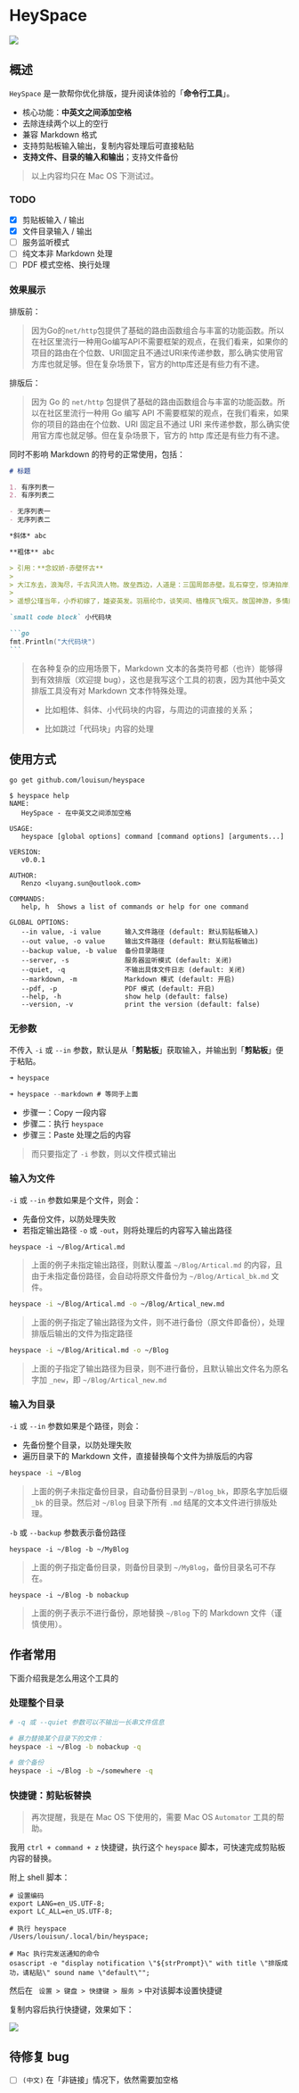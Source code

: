# HeySpace

![](https://bucket-1255905387.cos.ap-shanghai.myqcloud.com/2019-12-24-20-29-53_r93.png)

## 概述

`HeySpace` 是一款帮你优化排版，提升阅读体验的「**命令行工具**」。

- 核心功能：**中英文之间添加空格**
- 去除连续两个以上的空行
- 兼容 Markdown 格式
- 支持剪贴板输入输出，复制内容处理后可直接粘贴
- **支持文件、目录的输入和输出**；支持文件备份

> 以上内容均只在 Mac OS 下测试过。

### TODO

- [x] 剪贴板输入 / 输出
- [x] 文件目录输入 / 输出
- [ ] 服务监听模式
- [ ] 纯文本非 Markdown 处理
- [ ] PDF 模式空格、换行处理

### 效果展示

排版前：

> 因为Go的`net/http`包提供了基础的路由函数组合与丰富的功能函数。所以在社区里流行一种用Go编写API不需要框架的观点，在我们看来，如果你的项目的路由在个位数、URI固定且不通过URI来传递参数，那么确实使用官方库也就足够。但在复杂场景下，官方的http库还是有些力有不逮。

排版后：

> 因为 Go 的 `net/http` 包提供了基础的路由函数组合与丰富的功能函数。所以在社区里流行一种用 Go 编写 API 不需要框架的观点，在我们看来，如果你的项目的路由在个位数、URI 固定且不通过 URI 来传递参数，那么确实使用官方库也就足够。但在复杂场景下，官方的 http 库还是有些力有不逮。

同时不影响 Markdown 的符号的正常使用，包括：



~~~markdown
# 标题

1. 有序列表一
2. 有序列表二

- 无序列表一
- 无序列表二

*斜体* abc

**粗体** abc

> 引用：**念奴娇·赤壁怀古**
>
> 大江东去，浪淘尽，千古风流人物。故垒西边，人道是：三国周郎赤壁。乱石穿空，惊涛拍岸，卷起千堆雪。江山如画，一时多少豪杰。
>
> 遥想公瑾当年，小乔初嫁了，雄姿英发。羽扇纶巾，谈笑间、樯橹灰飞烟灭。故国神游，多情应笑我，早生华发。人生如梦，一樽还酹江月。

`small code block` 小代码块

```go
fmt.Println("大代码块")
```
~~~

> 在各种复杂的应用场景下，Markdown 文本的各类符号都（也许）能够得到有效排版（欢迎提 bug），这也是我写这个工具的初衷，因为其他中英文排版工具没有对 Markdown 文本作特殊处理。
>
> - 比如粗体、斜体、小代码块的内容，与周边的词直接的关系；
>
> - 比如跳过「代码块」内容的处理

## 使用方式

```shell script
go get github.com/louisun/heyspace
```

```shell script
$ heyspace help
NAME:
   HeySpace - 在中英文之间添加空格

USAGE:
   heyspace [global options] command [command options] [arguments...]

VERSION:
   v0.0.1

AUTHOR:
   Renzo <luyang.sun@outlook.com>

COMMANDS:
   help, h  Shows a list of commands or help for one command

GLOBAL OPTIONS:
   --in value, -i value      输入文件路径 (default: 默认剪贴板输入)
   --out value, -o value     输出文件路径 (default: 默认剪贴板输出)
   --backup value, -b value  备份目录路径
   --server, -s              服务器监听模式 (default: 关闭)
   --quiet, -q               不输出具体文件日志 (default: 关闭)
   --markdown, -m            Markdown 模式 (default: 开启)
   --pdf, -p                 PDF 模式 (default: 开启)
   --help, -h                show help (default: false)
   --version, -v             print the version (default: false)
```

### 无参数

不传入 `-i` 或 `--in` 参数，默认是从「**剪贴板**」获取输入，并输出到「**剪贴板**」便于粘贴。

```go
➜ heyspace

➜ heyspace --markdown # 等同于上面
```

-   步骤一：Copy 一段内容
-   步骤二：执行 `heyspace`
-   步骤三：Paste 处理之后的内容

> 而只要指定了 `-i` 参数，则以文件模式输出

### 输入为文件

`-i` 或 `--in` 参数如果是个文件，则会：

-   先备份文件，以防处理失败
-   若指定输出路径 `-o` 或 `-out`，则将处理后的内容写入输出路径

```
heyspace -i ~/Blog/Artical.md
```

> 上面的例子未指定输出路径，则默认覆盖 `~/Blog/Artical.md` 的内容，且由于未指定备份路径，会自动将原文件备份为  `~/Blog/Artical_bk.md` 文件。

```bash
heyspace -i ~/Blog/Artical.md -o ~/Blog/Artical_new.md
```

> 上面的例子指定了输出路径为文件，则不进行备份（原文件即备份），处理排版后输出的文件为指定路径

```bash
heyspace -i ~/Blog/Aritical.md -o ~/Blog
```

> 上面的子指定了输出路径为目录，则不进行备份，且默认输出文件名为原名字加 `_new`，即  `~/Blog/Artical_new.md`

### 输入为目录

`-i` 或 `--in` 参数如果是个路径，则会：

-   先备份整个目录，以防处理失败
-   遍历目录下的 Markdown 文件，直接替换每个文件为排版后的内容

```bash
heyspace -i ~/Blog
```

> 上面的例子未指定备份目录，自动备份目录到 `~/Blog_bk`，即原名字加后缀 `_bk` 的目录。然后对 `~/Blog` 目录下所有 `.md` 结尾的文本文件进行排版处理。

`-b` 或 `--backup` 参数表示备份路径

```shell
heyspace -i ~/Blog -b ~/MyBlog
```

> 上面的例子指定备份目录，则备份目录到 `~/MyBlog`，备份目录名可不存在。

```
heyspace -i ~/Blog -b nobackup
```

> 上面的例子表示不进行备份，原地替换 `~/Blog` 下的 Markdown 文件（谨慎使用）。

## 作者常用

下面介绍我是怎么用这个工具的

### 处理整个目录

```bash
# -q 或 --quiet 参数可以不输出一长串文件信息

# 暴力替换某个目录下的文件：
heyspace -i ~/Blog -b nobackup -q

# 做个备份
heyspace -i ~/Blog -b ~/somewhere -q
```

### 快捷键：剪贴板替换

> 再次提醒，我是在 Mac OS 下使用的，需要 Mac OS `Automator` 工具的帮助。

我用 `ctrl + command + z` 快捷键，执行这个 `heyspace` 脚本，可快速完成剪贴板内容的替换。

附上 shell 脚本：

```shell script
# 设置编码
export LANG=en_US.UTF-8;
export LC_ALL=en_US.UTF-8;

# 执行 heyspace
/Users/louisun/.local/bin/heyspace;

# Mac 执行完发送通知的命令
osascript -e "display notification \"${strPrompt}\" with title \"排版成功，请粘贴\" sound name \"default\"";
```

然后在 ` 设置 > 键盘 > 快捷键 > 服务 >` 中对该脚本设置快捷键

复制内容后执行快捷键，效果如下：

![](https://bucket-1255905387.cos.ap-shanghai.myqcloud.com/2019-12-12-19-31-49_r80.png)

## 待修复 bug

- [ ] `(中文)` 在「非链接」情况下，依然需要加空格
